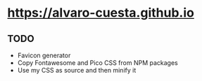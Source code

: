 # https://alvaro-cuesta.github.io

## TODO

- Favicon generator
- Copy Fontawesome and Pico CSS from NPM packages
- Use my CSS as source and then minify it
